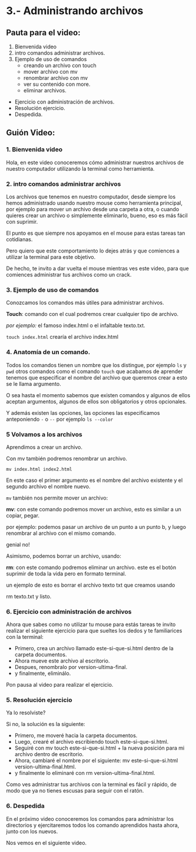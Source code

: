 # 3.- Administrando archivos

## Pauta para el video:

1. Bienvenida video
2. intro comandos administrar archivos.
3. Ejemplo de uso de comandos
	- creando un archivo con touch
	- mover archivo con mv
	- renombrar archivo con mv
	- ver su contenido con more.
	- eliminar archivos.
- Ejercicio con administración de archivos.
- Resolución ejercicio.
- Despedida.

## Guión Video:

### 1. Bienvenida video

Hola, en este video conoceremos cómo administrar nuestros archivos de nuestro computador utilizando la terminal como herramienta.

### 2. intro comandos administrar archivos

Los archivos que tenemos en nuestro computador, desde siempre los hemos administrado usando nuestro mouse como herramienta principal, por ejemplo para mover un archivo desde una carpeta a otra, o cuando quieres crear un archivo o simplemente eliminarlo, bueno, eso es más fácil con suprimir.

El punto es que siempre nos apoyamos en el mouse para estas tareas tan cotidianas.

Pero quiero que este comportamiento lo dejes atrás y que comiences a utilizar la terminal para este objetivo.

De hecho, te invito a dar vuelta el mouse mientras ves este video, para que comiences administrar tus archivos como un crack.

### 3. Ejemplo de uso de comandos

Conozcamos los comandos más útiles para administrar archivos.

**Touch**: comando con el cual podremos crear cualquier tipo de archivo.

*por ejemplo:* el famoso index.html o el infaltable texto.txt.

`touch index.html` crearía el archivo index.html

### 4. Anatomía de un comando.

Todos los comandos tienen un nombre que los distingue, por ejemplo `ls` y `pwd`
otros comandos como el comando `touch` que acabamos de aprender tenemos que especificar
el nombre del archivo que queremos crear a esto se le llama argumento.

O sea hasta el momento sabemos que existen comandos y algunos de ellos aceptan
argumentos, algunos de ellos son obligatorios y otros opcionales.

Y además existen las opciones, las opciones las especificamos anteponiendo `-` o `--`
por ejemplo `ls --color`

### 5 Volvamos a los archivos
Aprendimos a crear un archivo.

Con mv también podremos renombrar un archivo.

`mv index.html index2.html`

En este caso el primer argumento es el nombre del archivo existente y el segundo archivo
el nombre nuevo.

`mv` también nos permite mover un archivo:

**mv**: con este comando podremos mover un archivo, esto es similar a un copiar, pegar.

por ejemplo: podemos pasar un archivo de un punto a un punto b, y luego renombrar al archivo con el mismo comando.

genial no!

Asimismo, podemos borrar un archivo, usando:

**rm**: con este comando podremos eliminar un archivo. este es el botón suprimir de toda la vida pero en formato terminal.

un ejemplo de esto es borrar el archivo texto txt que creamos usando

rm texto.txt y listo.

### 6. Ejercicio con administración de archivos

Ahora que sabes como no utilizar tu mouse para estás tareas te invito realizar el siguiente ejercicio para que sueltes los dedos y te familiarices con la terminal:

- Primero, crea un archivo llamado este-si-que-si.html dentro de la carpeta documentos.
- Ahora mueve este archivo al escritorio.
- Despues, renombralo por version-ultima-final.
- y finalmente, eliminálo.

Pon pausa al video para realizar el ejercicio.


### 5. Resolución ejercicio

Ya lo resolviste?

Si no, la solución es la siguiente:

- Primero, me moveré hacia la carpeta documentos.
- Luego, crearé el archivo escribiendo touch este-si-que-si.html.
- Seguiré con mv touch este-si-que-si.html + la nueva posición para mi archivo dentro de escritorio.
- Ahora, cambiaré el nombre por el siguiente: mv este-si-que-si.html version-ultima-final.html.
- y finalmente lo eliminaré con rm version-ultima-final.html.

Como ves administrar tus archivos con la terminal es fácil y rápido, de modo que ya no tienes escusas para seguir con el ratón.

### 6. Despedida

En el próximo video conoceremos los comandos para administrar los directorios y ejercitaremos todos los comando aprendidos hasta ahora, junto con los nuevos.

Nos vemos en el siguiente video.
